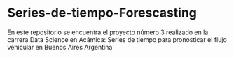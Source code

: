 # Series-de-tiempo-Forescasting
En este repositorio se encuentra el proyecto número 3 realizado en la carrera Data Science en Acámica: Series de tiempo para pronosticar el flujo vehicular en Buenos Aires Argentina
